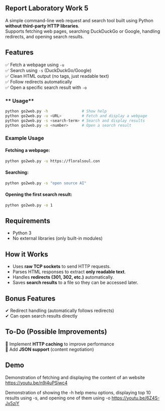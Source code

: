 ## **Report Laboratory Work 5**
A simple command-line web request and search tool built using Python **without third-party HTTP libraries**.  
Supports fetching web pages, searching DuckDuckGo or Google, handling redirects, and opening search results.  

## **Features**  
✅ Fetch a webpage using `-u`  
✅ Search using `-s` (DuckDuckGo/Google)  
✅ Clean HTML output (no tags, just readable text)  
✅ Follow redirects automatically  
✅ Open a specific search result with `-o`  

### ** Usage**  
```bash
python go2web.py -h               # Show help  
python go2web.py -u <URL>         # Fetch and display a webpage  
python go2web.py -s <search-term> # Search and display results  
python go2web.py -o <number>      # Open a search result  
```

### **Example Usage**  
#### **Fetching a webpage:**  
```bash
python go2web.py -u https://floralsoul.con
```
#### **Searching:**  
```bash
python go2web.py -s "open source AI"
```
#### **Opening the first search result:**  
```bash
python go2web.py -o 1
```

## **Requirements**  
- Python 3  
- No external libraries (only built-in modules)  

## **How it Works**  
- Uses **raw TCP sockets** to send HTTP requests.  
- Parses HTML responses to extract **only readable text**.  
- Handles **redirects (301, 302, etc.)** automatically.  
- Saves **search results** to a file so they can be accessed later.  

## **Bonus Features**  
✔ Redirect handling (automatically follows redirects)  
✔ Can open search results directly  

## **To-Do (Possible Improvements)**  
🔲 Implement **HTTP caching** to improve performance  
🔲 Add **JSON support** (content negotiation)  

## **Demo**  

Demonstration of fetching and displaying the content of an website
https://youtu.be/n9i4uPSiwc4

Demonstration of showing the -h help menu options, displaying top 10 results using -s, and opening one of them using -o
https://youtu.be/6Z4S-Jx5zjY
